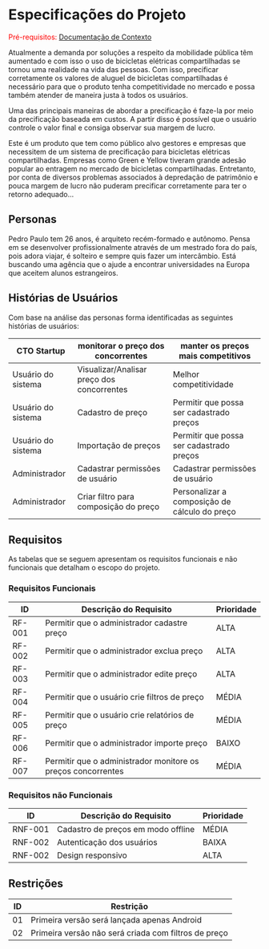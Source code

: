 # Especificações do Projeto

<span style="color:red">Pré-requisitos: <a href="1-Documentação de Contexto.md"> Documentação de Contexto</a></span>

Atualmente a demanda por soluções a respeito da mobilidade pública têm aumentado e com isso o uso de bicicletas elétricas compartilhadas se tornou uma realidade na vida das pessoas. Com isso, precificar corretamente os valores de aluguel de bicicletas compartilhadas é necessário para que o produto tenha competitividade no mercado e possa também atender de maneira justa à todos os usuários.

Uma das principais maneiras de abordar a precificação é faze-la por meio da precificação baseada em custos. A partir disso é possível que o usuário controle o valor final e consiga observar sua margem de lucro. 

Este é um produto que tem como público alvo gestores e empresas que necessitem de um sistema de precificação para bicicletas elétricas compartilhadas. Empresas como Green e Yellow tiveram grande adesão popular ao entragem no mercado de bicicletas compartilhadas. Entretanto, por conta de diversos problemas associados à depredação de patrimônio e pouca margem de lucro não puderam precificar corretamente para ter o retorno adequado...




## Personas

Pedro Paulo tem 26 anos, é arquiteto recém-formado e autônomo. Pensa em se desenvolver profissionalmente através de um mestrado fora do país, pois adora viajar, é solteiro e sempre quis fazer um intercâmbio. Está buscando uma agência que o ajude a encontrar universidades na Europa que aceitem alunos estrangeiros.

## Histórias de Usuários

Com base na análise das personas forma identificadas as seguintes histórias de usuários:

|CTO Startup            | monitorar o preço dos concorrentes            | manter os preços mais competitivos           |
|-----------------------|-----------------------------------------------|----------------------------------------------|
|Usuário do sistema     | Visualizar/Analisar  preço dos concorrentes   | Melhor competitividade                       |
|Usuário do sistema     | Cadastro de preço                             | Permitir que possa ser cadastrado preços     |
|Usuário do sistema     | Importação de preços                          | Permitir que possa ser cadastrado preços     |
|Administrador          | Cadastrar permissões de usuário               | Cadastrar permissões de usuário              |
|Administrador          | Criar filtro para composição do preço         | Personalizar a composição de cálculo do preço|

## Requisitos

As tabelas que se seguem apresentam os requisitos funcionais e não funcionais que detalham o escopo do projeto.

### Requisitos Funcionais

|ID    | Descrição do Requisito                                       | Prioridade |
|------|--------------------------------------------------------------|------------|
|RF-001| Permitir que o administrador cadastre preço                  |  ALTA      | 
|RF-002| Permitir que o administrador exclua preço                    |  ALTA      |
|RF-003| Permitir que o administrador edite preço                     |  ALTA      |
|RF-004| Permitir que o usuário crie filtros de preço                 |  MÉDIA     |
|RF-005| Permitir que o usuário crie relatórios de preço              |  MÉDIA     |
|RF-006| Permitir que o administrador importe preço                   |  BAIXO     |
|RF-007| Permitir que o administrador monitore os preços concorrentes |  MÉDIA     |

### Requisitos não Funcionais

|ID     | Descrição do Requisito                             |Prioridade |
|-------|-------------------------------------------------------|--------|
|RNF-001| Cadastro de preços em modo offline                    | MÉDIA  | 
|RNF-002| Autenticação dos usuários                             |  BAIXA |
|RNF-002| Design responsivo                                     |  ALTA |

## Restrições

|ID| Restrição                                             |
|--|-------------------------------------------------------|
|01| Primeira versão será lançada apenas Android           |
|02| Primeira versão não será criada com filtros de preço  |

